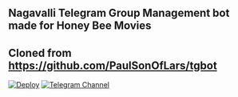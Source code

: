 

## Nagavalli Telegram Group Management bot made for Honey Bee Movies 
## Cloned from https://github.com/PaulSonOfLars/tgbot

[![Deploy](https://www.herokucdn.com/deploy/button.svg)](https://heroku.com/deploy?template=https://github.com/Akhilbroi007/Nagavalli)
[![Telegram Channel](https://upload.wikimedia.org/wikipedia/commons/8/82/Telegram_logo.svg)](https://t.mt/honeybeemovies)



